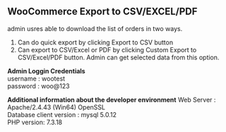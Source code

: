 ## WooCommerce Export to CSV/EXCEL/PDF

admin usres able to download the list of orders in two ways.

1. Can do quick export by clicking Export to CSV button
2. Can export to CSV/Excel or PDF by clicking Custom Export to CSV/Excel/PDF button. Admin can get selected data from this option.

**Admin Loggin Credentials** <br>
username : wootest <br>
password : woo@123 <br>

**Additional information about the developer environment**
Web Server : Apache/2.4.43 (Win64) OpenSSL <br>
Database client version : mysql 5.0.12 <br>
PHP version: 7.3.18 <br>

